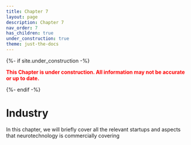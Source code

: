 ```yaml
---
title: Chapter 7
layout: page
description: Chapter 7
nav_order: 7
has_children: true
under_construction: true
theme: just-the-docs
---
```


{%- if site.under_construction -%}

<p class="warning" style="color:red">
<b><span style="color: red">This Chapter is under construction. All information may not be accurate or up to date.</span></b>
</p>
{%- endif -%}

# Industry

In this chapter, we will briefly cover all the relevant startups and aspects that neurotechnology is commercially covering